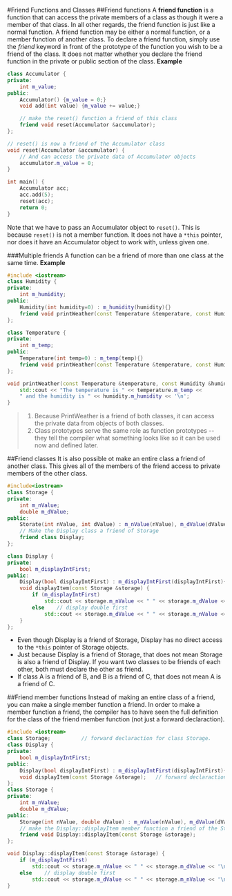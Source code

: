 #Friend Functions and Classes
##Friend functions
A **friend function** is a function that can access the private members of a class as though it were a member of that class. In all other regards, the friend function is just like a normal function. A friend function may be either a normal function, or a member function of another class. To declare a friend function, simply use the *friend* keyword in front of the prototype of the function you wish to be a friend of the class. It does not matter whether you declare the friend function in the private or public section of the class.
**Example**
```cpp
class Accumulator {
private:
	int m_value;
public:
	Accumulator() {m_value = 0;}
	void add(int value) {m_value += value;}

	// make the reset() function a friend of this class
	friend void reset(Accumulator &accumulator);
};

// reset() is now a friend of the Accumulator class
void reset(Accumulator &accumulator) {
	// And can access the private data of Accumulator objects
	accumulator.m_value = 0;
}

int main() {
	Accumulator acc;
	acc.add(5);
	reset(acc);
	return 0;
}
```
Note that we have to pass an Accumulator object to `reset()`. This is because `reset()` is not a member function. It does not have a `*this` pointer, nor does it have an Accumulator object to work with, unless given one.

###Multiple friends
A function can be a friend of more than one class at the same time.
**Example**
```cpp
#include <iostream>
class Humidity {
private:
	int m_humidity;
public:
	Humidity(int humidity=0) : m_humidity(humidity){}
	friend void printWeather(const Temperature &temperature, const Humidity &humidity);
};

class Temperature {
private:
	int m_temp;
public:
	Temperature(int temp=0) : m_temp(temp){}
	friend void printWeather(const Temperature &temperature, const Humidity &humidity);
};

void printWeather(const Temperature &temperature, const Humidity &humidity) {
	std::cout << "The temperature is " << temperature.m_temp <<
	" and the humidity is " << humidity.m_humidity << '\n';
}
```
> 1) Because PrintWeather is a friend of both classes, it can access the private data from objects of both classes.
> 2) Class prototypes serve the same role as function prototypes -- they tell the compiler what something looks like so it can be used now and defined later.

##Friend classes
It is also possible ot make an entire class a friend of another class. This gives all of the members of the friend access to private members of the other class.
```cpp
#include<iostream>
class Storage {
private:
	int m_nValue;
	double m_dValue;
public:
	Storate(int nValue, int dValue) : m_nValue(nValue), m_dValue(dValue){}
	// Make the Display class a friend of Storage
	friend class Display;
};

class Display {
private:
	bool m_displayIntFirst;
public:
	Display(bool displayIntFirst) : m_displayIntFirst(displayIntFirst){}
	void displayItem(const Storage &storage) {
		if (m_displayIntFirst)
			std::cout << storage.m_nValue << " " << storage.m_dValue << '\n';
		else	// display double first
			std::cout << storage.m_dValue << " " << storage.m_nValue << '\n';
	}
};
```
- Even though Display is a friend of Storage, Display has no direct access to the `*this` pointer of Storage objects.
- Just because Display is a friend of Storage, that does not mean Storage is also a friend of Display. If you want two classes to be friends of each other, both must declare the other as friend.
- If class A  is a friend of B, and B is a friend of C, that does not mean A is a friend of C.

##Friend member functions
Instead of making an entire class of a friend, you can make a single member function a friend.
In order to make a member function a friend, the compiler has to have seen the full definition for the class of the friend member function (not just a forward declaraction).
```cpp
#include <iostream>
class Storage;			// forward declaraction for class Storage.
class Display {
private:
	bool m_displayIntFirst;
public:
	Display(bool displayIntFirst) : m_displayIntFirst(displayIntFirst){}
	void displayItem(const Storage &storage); 	// forward declaraction above needed for this declaration
};
class Storage {
private:
	int m_nValue;
	double m_dValue;
public:
	Storage(int nValue, double dValue) : m_nValue(nValue), m_dValue(dValue){}
	// make the Display::displayItem member function a friend of the Storage class
	friend void Display::displayItem(const Storage &storage);
};

void Display::displayItem(const Storage &storage) {
	if (m_displayIntFirst)
		std::cout << storage.m_nValue << " " << storage.m_dValue << '\n';
	else	// display double first
		std::cout << storage.m_dValue << " " << storage.m_nValue << '\n';
}
```
